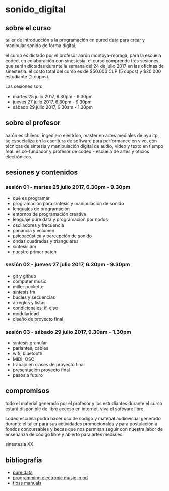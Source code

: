 # sonido_digital

## sobre el curso

taller de introducción a la programación en pured data para crear y manipular sonido de forma digital.

el curso es dictado por el profesor aarón montoya-moraga, para la escuela coded, en colaboración con sinestesia. el curso comprende tres sesiones, que serán dictadas durante la semana del 24 de julio 2017 en las oficinas de sinestesia. el costo total del curso es de $50.000 CLP (5 cupos) y $20.000 estudiante (2 cupos).

Las sesiones son:

* martes 25 julio 2017, 6.30pm - 9.30pm
* jueves 27 julio 2017, 6.30pm - 9.30pm
* sábado 29 julio 2017, 9.30am - 1.30pm

## sobre el profesor

aarón es chileno, ingeniero eléctrico, master en artes mediales de nyu itp, se especializa en la escritura de software para performance en vivo, con técnicas de síntesis y manipulación digital de audio, video y texto en tiempo real. es co-fundador y profesor de coded - escuela de artes y oficios electrónicos.

## sesiones y contenidos

### sesión 01 - martes 25 julio 2017, 6.30pm - 9.30pm

* qué es programar
* programación para síntesis y manipulación de sonido
* lenguajes de programación
* entornos de programación creativa
* lenguaje pure data y programación por nodos
* osciladores y frecuencia
* ganancia y volumen
* psicoacústica y percepción de sonido
* ondas cuadradas y triangulares
* síntesis am
* nuestro primer patch


### sesión 02 - jueves 27 julio 2017, 6.30pm - 9.30pm

* git y github
* computer music
* miller puckette
* síntesis fm
* bucles y secuencias
* arreglos y listas
* condicionales: if, else
* modularidad
* diseño de proyecto final


### sesión 03 - sábado 29 julio 2017, 9.30am - 1.30pm

* síntesis granular
* parlantes, cables
* wifi, bluetooth
* MIDI, OSC
* trabajo en clases de proyecto final
* presentación proyecto final
* pasos a futuro

## compromisos

todo el material generado por el profesor y los estudiantes durante el curso estará disponible de libre acceso en internet. viva el software libre.

coded escuela podrá hacer uso de código y material audiovisual generado durante el taller para sus actividades promocionales y para postulación a fondos concursables y becas que nos permitan seguir con nuestra labor de enseñanza de código libre y abierto para artes mediales.

sinestesia XX

## bibliografía

* [pure data](http://puredata.info/)
* [programming electronic music in pd](http://www.pd-tutorial.com/)
* [floss manuals](http://write.flossmanuals.net/pure-data/introduction2/)
